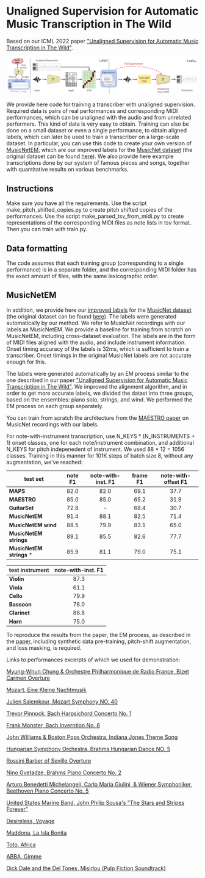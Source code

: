 # Unaligned Supervision for Automatic Music Transcription in The Wild
Based on our ICML 2022 paper ["Unaligned Supervision for Automatic Music Transcription in The Wild"](https://arxiv.org/abs/2204.13668).

![alt text](teaser.png "Title")

We provide here code for training a transcriber with unaligned supervision. Required data is pairs of real performances and corresponding MIDI performances, which can be unaligned with the audio and from unrelated performers. This kind of data is very easy to obtain. Training can also be done on a small dataset or even a single performance, to obtain aligned labels, which can later be used to train a transcriber on a large-scale dataset. In particular, you can use this code to create your own version of [MusicNetEM](musicnet_em.zip), which are our improved labels for the [MusicNet dataset](https://arxiv.org/abs/1611.09827) (the original dataset can be found [here](https://www.kaggle.com/imsparsh/musicnet-dataset)). We also provide here example transcriptions done by our system of famous pieces and songs, together with quantitative results on various benchmarks. 

## Instructions
Make sure you have all the requirements. Use the script make_pitch_shifted_copies.py to create pitch shifted copies of the performances. Use the script make_parsed_tsv_from_midi.py to create representations of the corresponding MIDI files as note lists in tsv format.
Then you can train with train.py.

## Data formatting
The code assumes that each training group (corresponding to a single performance) is in a separate folder, and the corresponding MIDI folder has the exact amount of files, with the same lexicographic order.


## MusicNetEM
In addition, we provide here our [improved labels](musicnet_em.zip) for the [MusicNet dataset](https://arxiv.org/abs/1611.09827) (the original dataset can be found [here](https://www.kaggle.com/imsparsh/musicnet-dataset)). The labels were generated automatically by our method. We refer to MusicNet recordings with our labels as MusicNetEM. We provide a baseline for training from scratch on MusicNetEM, including cross-dataset evaluation. The labels are in the form of MIDI files aligned with the audio, and include instrument information. Onset timing accuracy of the labels is 32ms, which is sufficient to train a transcriber. Onset timings in the original MusicNet labels are not accurate enough for this.

The labels were generated automatically by an EM process similar to the one described in our paper ["Unaligned Supervision for Automatic Music Transcription in The Wild"](https://link-url-here.org). We improved the alignment algorithm, and in order to get more accurate labels, we divided the datast into three groups, based on the ensembles: piano solo, strings, and wind. We performed the EM process on each group separately.

You can train from scratch the architecture from the [MAESTRO paper](https://arxiv.org/abs/1810.12247) on MusicNet recordings with our labels.

For note-with-instrument transcription, use N_KEYS * (N_INSTRUMENTS + 1) onset classes, one for each note/instrument combination, and additional N_KEYS for pitch indepenedent of instrument. 
We used 88 * 12 = 1056 classes. Training in this manner for 101K steps of batch size 8, without any augmentation, we've reached: 


| test set | note F1 | note-with-inst. F1 | frame F1 | note-with-offset F1 |
| --- | :-: | :-: | :-: | :-: |
| **MAPS** | 82.0| 82.0 |69.1 | 37.7 |
| **MAESTRO** | 85.0 | 85.0 |65.2 | 31.9 |
| **GuitarSet** | 72.8 | - | 68.4 | 30.7 |
| **MusicNetEM** | 91.4 | 88.1 | 82.5 | 71.4 |
| **MusicNetEM wind** | 88.5 | 79.9 | 83.1 | 65.0 |
| **MusicNetEM strings** | 89.1 | 85.5 | 82.6 | 77.7 |
| **MusicNetEM strings** * | 85.9 | 81.1 | 79.0 | 75.1 |

| test instrument | note-with-inst. F1 |
| --- | :-: |
| **Violin** | 87.3 |
| **Viola** | 61.1 |
| **Cello** | 79.9 |
|**Bassoon** | 78.0 |
|**Clarinet** | 86.8 |
| **Horn** | 75.0 |


To reproduce the results from the paper, the EM process, as described in the [paper](https://link-url-here.org), including synthetic data pre-training, pitch-shift augmentation, and loss masking, is required.

Links to performances excerpts of which we used for demonstration:

[Myung-Whun Chung & Orchestre Philharmonique de Radio France, Bizet Carmen Overture](https://www.youtube.com/watch?v=jL-Csf1pNCI&ab_channel=FranceMusique)

[Mozart, Eine Kleine Nachtmusik](https://www.youtube.com/watch?v=oy2zDJPIgwc&ab_channel=AllClassicalMusic)

[Julien Salemkour, Mozart Symphony NO. 40](https://www.youtube.com/watch?v=wqkXqpQMk2k&ab_channel=EuroArtsChannel)

[Trevor Pinnock, Bach Harpsichord Concerto No. 1](https://www.youtube.com/watch?v=R66fz9yxzAk&ab_channel=SoliDeoGloria8550)

[Frank Monster, Bach Inverntion No. 8](https://www.youtube.com/watch?v=whbFffxr2q4&ab_channel=NetherlandsBachSociety)

[John Williams & Boston Pops Orchestra, Indiana Jones Theme Song](https://www.youtube.com/watch?v=-bTpp8PQSog&ab_channel=Vyrium)

[Hungarian Symphony Orchestra, Brahms Hungarian Dance NO. 5](https://www.youtube.com/watch?v=Nzo3atXtm54&ab_channel=MelosKonzerte)

[Rossini Barber of Seville Overture](https://www.youtube.com/watch?v=OloXRhesab0&t=2s&ab_channel=ClassicalMusicOnly)

[Nino Gvetadze, Brahms Piano Concerto No. 2](https://www.youtube.com/watch?v=YzZy1is6ZRU&ab_channel=Levan)

[Arturo Benedetti Michelangeli, Carlo Maria Giulini, & Wiener Symphoniker, Beethoven Piano Concerto No. 5](https://www.youtube.com/watch?v=TahrEIVu4nQ&ab_channel=pianoconc2)

[United States Marine Band, John Philip Sousa's "The Stars and Stripes Forever"](https://www.youtube.com/watch?v=a-7XWhyvIpE&ab_channel=UnitedStatesMarineBand)

[Desireless, Voyage](https://www.youtube.com/watch?v=NlgmH5q9uNk&ab_channel=Desireless)

[Maddona, La Isla Bonita](https://www.youtube.com/watch?v=zpzdgmqIHOQ&ab_channel=Madonna)

[Toto, Africa](https://www.youtube.com/watch?v=FTQbiNvZqaY&ab_channel=TotoVEVO)

[ABBA, Gimme](https://www.youtube.com/watch?v=JWay7CDEyAI&ab_channel=CraigGagn%C3%A9)

[Dick Dale and the Del Tones, Misirlou (Pulp Fiction Soundtrack)](https://www.youtube.com/watch?v=1hLIXrlpRe8)


